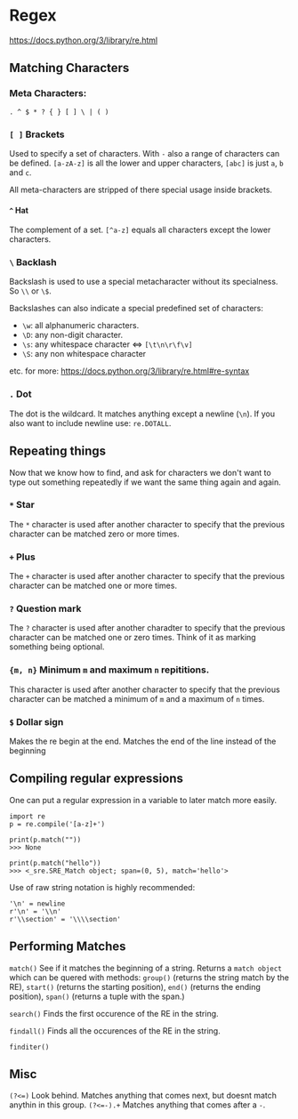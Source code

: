 # Regex
https://docs.python.org/3/library/re.html

## Matching Characters

### Meta Characters:

```
. ^ $ * ? { } [ ] \ | ( )
```

### `[ ]` Brackets

Used to specify a set of characters. With `-` also a range of characters can be
defined. `[a-zA-z]` is all the lower and upper characters, `[abc]` is just `a`, `b` 
and `c`.

All meta-characters are stripped of there special usage inside brackets. 

#### `^` Hat
The complement of a set. `[^a-z]` equals all characters except the lower characters.

### `\` Backlash
Backslash is used to use a special metacharacter without its specialness.
So `\\` or `\$`.

Backslashes can also indicate a special predefined set of characters:

-   `\w`: all alphanumeric characters.
-   `\D`: any non-digit character.
-   `\s`: any whitespace character <=> `[\t\n\r\f\v]`
-   `\S`: any non whitespace character

etc. for more: https://docs.python.org/3/library/re.html#re-syntax

### `.` Dot

The dot is the wildcard. It matches anything except a newline (`\n`). If you also want to include newline use: `re.DOTALL`.

## Repeating things

Now that we know how to find, and ask for characters we don't want to type out something repeatedly if we want the same thing again and again.

### `*` Star
The `*` character is used after another character to specify that the previous character can be matched zero or more times.

### `+` Plus
The `+` character is used after another character to specify that the previous character can be matched one or more times.

### `?` Question mark
The `?` character is used after another charadter to specify that the previous character can be matched one or zero times. Think of it as marking something being optional.

### `{m, n}` Minimum `m` and maximum `n` repititions.
This character is used after another character to specify that the previous character can be matched a minimum of `m` and a maximum of `n` times.

### `$` Dollar sign
Makes the re begin at the end. Matches the end of the line instead of the beginning


## Compiling regular expressions

One can put a regular expression in a variable to later match more easily.

```
import re
p = re.compile('[a-z]+')

print(p.match(""))
>>> None

print(p.match("hello"))
>>> <_sre.SRE_Match object; span=(0, 5), match='hello'>
```

Use of raw string notation is highly recommended:

```
'\n' = newline
r'\n' = '\\n'
r'\\section' = '\\\\section'
```

## Performing Matches

`match()` See if it matches the beginning of a string. Returns a `match object` which can be quered with methods: `group()` (returns the string match by the RE), `start()` (returns the starting position), `end()` (returns the ending position), `span()` (returns a tuple with the span.)

`search()` Finds the first occurence of the RE in the string. 

`findall()` Finds all the occurences of the RE in the string.

`finditer()`

## Misc

`(?<=)` Look behind. Matches anything that comes next, but doesnt match anythin in this group.
`(?<=-).+` Matches anything that comes after a `-`.

